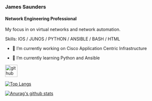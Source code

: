 ### James Saunders
#### Network Engineering Professional
My focus in on virtual networks and network automation.

Skills: IOS / JUNOS / PYTHON / ANSIBLE / BASH / HTML

- 🔭 I’m currently working on Cisco Application Centric Infrastructure
 
- 🌱 I’m currently learning Python and Ansible 


[<img src='https://cdn.jsdelivr.net/npm/simple-icons@3.0.1/icons/github.svg' alt='github' height='40'>](https://github.com/jpsaunders)  

[![Top Langs](https://github-readme-stats.vercel.app/api/top-langs/?username=jpsaunders)](https://github.com/anuraghazra/github-readme-stats)


[![Anurag's github stats](https://github-readme-stats.vercel.app/api?username=jpsaunders&show_icons=true&theme=dark)](https://github.com/anuraghazra/github-readme-stats)

